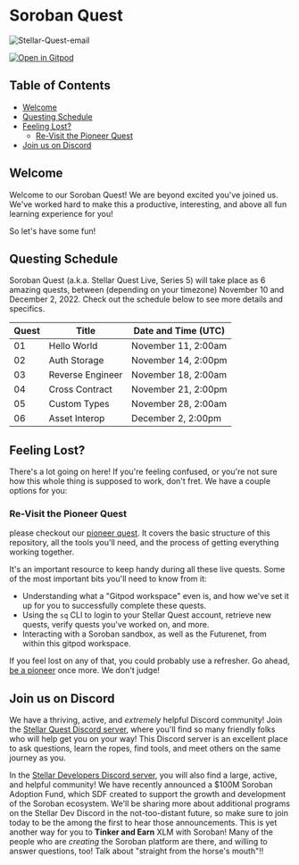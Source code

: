 # Soroban Quest <!-- omit in toc -->

![Stellar-Quest-email](https://user-images.githubusercontent.com/4383610/200077219-de8e1f20-9878-4705-bec6-ced9a3904694.jpg)

[![Open in Gitpod](https://gitpod.io/button/open-in-gitpod.svg)][gitpod]

## Table of Contents <!-- omit in toc -->

- [Welcome](#welcome)
- [Questing Schedule](#questing-schedule)
- [Feeling Lost?](#feeling-lost)
  - [Re-Visit the Pioneer Quest](#re-visit-the-pioneer-quest)
- [Join us on Discord](#join-us-on-discord)

## Welcome

Welcome to our Soroban Quest! We are beyond excited you've joined us. We've
worked hard to make this a productive, interesting, and above all fun learning experience for you!

So let's have some fun!

## Questing Schedule

Soroban Quest (a.k.a. Stellar Quest Live, Series 5) will take place as 6 amazing
quests, between (depending on your timezone) November 10 and December 2, 2022.
Check out the schedule below to see more details and specifics.

| Quest | Title            | Date and Time (UTC) |
| ----- | ---------------- | ------------------- |
| 01    | Hello World      | November 11, 2:00am |
| 02    | Auth Storage     | November 14, 2:00pm |
| 03    | Reverse Engineer | November 18, 2:00am |
| 04    | Cross Contract   | November 21, 2:00pm |
| 05    | Custom Types     | November 28, 2:00am |
| 06    | Asset Interop    | December 2, 2:00pm  |

## Feeling Lost?

There's a lot going on here! If you're feeling confused, or you're not sure how
this whole thing is supposed to work, don't fret. We have a couple options for
you:

### Re-Visit the Pioneer Quest

please checkout our [pioneer quest][pioneer]. It covers the basic structure of
this repository, all the tools you'll need, and the process of getting
everything working together.

It's an important resource to keep handy during all these live
quests. Some of the most important bits you'll need to know from it:

- Understanding what a "Gitpod workspace" even is, and how we've set it up for
  you to successfully complete these quests.
- Using the `sq` CLI to login to your Stellar Quest account, retrieve new
  quests, verify quests you've worked on, and more.
- Interacting with a Soroban sandbox, as well as the Futurenet, from within this
  gitpod workspace.

If you feel lost on any of that, you could probably use a refresher. Go ahead,
[be a pioneer][pioneer] once more. We don't judge!

## Join us on Discord

We have a thriving, active, and *extremely* helpful Discord community! Join the
[Stellar Quest Discord server][discord], where you'll find so many friendly
folks who will help get you on your way! This Discord server is an excellent
place to ask questions, learn the ropes, find tools, and meet others on the same
journey as you.

In the [Stellar Developers Discord server][dev-discord], you will also find a
large, active, and helpful community! We have recently announced a $100M Soroban
Adoption Fund, which SDF created to support the growth and development of the
Soroban ecosystem. We'll be sharing more about additional programs on the
Stellar Dev Discord in the not-too-distant future, so make sure to join today to
be the among the first to hear those announcements. This is yet another way for
you to **Tinker and Earn** XLM with Soroban! Many of the people who are *creating*
the Soroban platform are there, and willing to answer questions, too! Talk about
"straight from the horse's mouth"!!

[gitpod]: https://gitpod.io/#ENV=prod/https://github.com/tyvdh/soroban-quest
[pioneer]: https://github.com/tyvdh/soroban-quest--pioneer
[discord]: https://discord.gg/8FhvuKb
[dev-discord]: https://discord.gg/stellardev
